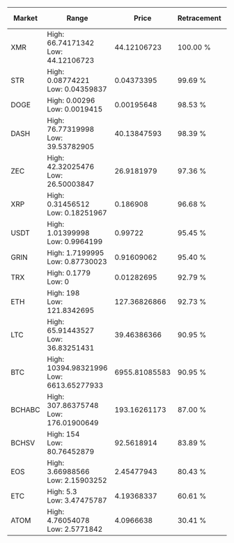 | Market | Range | Price| Retracement | Doubles to 50% |
| --- | --- | --- | --- | --- |
| XMR | High: 66.74171342<br />Low: 44.12106723 | 44.12106723 | 100.00 % | 1.26 |
| STR | High: 0.08774221<br />Low: 0.04359837 | 0.04373395 | 99.69 % | 1.50 |
| DOGE | High: 0.00296<br />Low: 0.0019415 | 0.00195648 | 98.53 % | 1.25 |
| DASH | High: 76.77319998<br />Low: 39.53782905 | 40.13847593 | 98.39 % | 1.45 |
| ZEC | High: 42.32025476<br />Low: 26.50003847 | 26.9181979 | 97.36 % | 1.28 |
| XRP | High: 0.31456512<br />Low: 0.18251967 | 0.186908 | 96.68 % | 1.33 |
| USDT | High: 1.01399998<br />Low: 0.9964199 | 0.99722 | 95.45 % | 1.01 |
| GRIN | High: 1.7199995<br />Low: 0.87730023 | 0.91609062 | 95.40 % | 1.42 |
| TRX | High: 0.1779<br />Low: 0 | 0.01282695 | 92.79 % | 6.93 |
| ETH | High: 198<br />Low: 121.8342695 | 127.36826866 | 92.73 % | 1.26 |
| LTC | High: 65.91443527<br />Low: 36.83251431 | 39.46386366 | 90.95 % | 1.30 |
| BTC | High: 10394.98321996<br />Low: 6613.65277933 | 6955.81085583 | 90.95 % | 1.22 |
| BCHABC | High: 307.86375748<br />Low: 176.01900649 | 193.16261173 | 87.00 % | 1.25 |
| BCHSV | High: 154<br />Low: 80.76452879 | 92.5618914 | 83.89 % | 1.27 |
| EOS | High: 3.66988566<br />Low: 2.15903252 | 2.45477943 | 80.43 % | 1.19 |
| ETC | High: 5.3<br />Low: 3.47475787 | 4.19368337 | 60.61 % | 1.05 |
| ATOM | High: 4.76054078<br />Low: 2.5771842 | 4.0966638 | 30.41 % | 0.00 |
